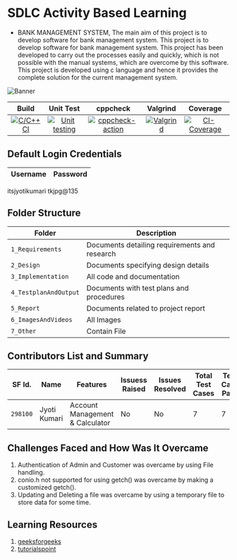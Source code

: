 # SDLC Activity Based Learning
* BANK MANAGEMENT SYSTEM, The main aim of this project is to develop software for bank management system. This project is to develop software for bank management system. This project has been developed to carry out the processes easily and quickly, which is not possible with the manual systems, which are overcome by this software. This project is developed using c language and hence it provides the complete solution for the current management system.

![Banner](https://github.com/itsjyotikumari/Project/blob/master/6_ImagesAndVideos/Banner.png)

|Build|Unit Test|cppcheck|Valgrind|Coverage|
|:--:|:--:|:--:|:--:|:--:|
|[![C/C++ CI](https://github.com/itsjyotikumari/Project/actions/workflows/c-build.yml/badge.svg)](https://github.com/itsjyotikumari/Project/actions/workflows/c-build.yml)|[![Unit testing](https://github.com/itsjyotikumari/Project/actions/workflows/unit-test.yml/badge.svg)](https://github.com/itsjyotikumari/Project/actions/workflows/unit-test.yml)|[![cppcheck-action](https://github.com/itsjyotikumari/Project/actions/workflows/cppcheck.yml/badge.svg)](https://github.com/itsjyotikumari/Project/actions/workflows/cppcheck.yml)|[![Valgrind](https://github.com/itsjyotikumari/Project/actions/workflows/Valgrind.yml/badge.svg)](https://github.com/itsjyotikumari/Project/actions/workflows/Valgrind.yml)|[![CI-Coverage](https://github.com/itsjyotikumari/Project/actions/workflows/gcov.yml/badge.svg)](https://github.com/itsjyotikumari/Project/actions/workflows/gcov.yml)|




## Default Login Credentials
Username             | Password
---------------------|------------------------------------------
itsjyotikumari                 tkjpg@135

## Folder Structure
|Folder               | Description
|---------------------|------------------------------------------
|`1_Requirements`     | Documents detailing requirements and research
|`2_Design`           | Documents specifying design details
|`3_Implementation`   | All code and documentation
|`4_TestplanAndOutput`| Documents with test plans and procedures
|`5_Report`           | Documents related to project report
|`6_ImagesAndVideos`  | All Images
|`7_Other`            | Contain File

## Contributors List and Summary

SF Id. |  Name   |    Features    | Issuess Raised |Issues Resolved|Total Test Cases|Test Case Pass
-------|---------|----------------|----------------|---------------|-------------|--------------
`298100`| Jyoti Kumari| Account Management & Calculator    | No  | No  | 7           | 7 |     
   

## Challenges Faced and How Was It Overcame

1. Authentication of Admin and Customer was overcame by using File handling.
2. conio.h not supported for using getch() was overcame by making a customized getch().
3. Updating and Deleting a file was overcame by using a temporary file to store data for some time.

## Learning Resources
1. [geeksforgeeks](https://www.geeksforgeeks.org/c-programming-language/)
2. [tutorialspoint](https://www.tutorialspoint.com/cprogramming/index.htm)


